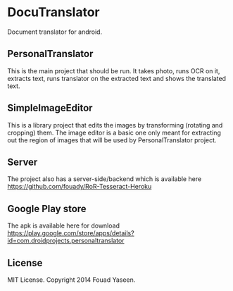 DocuTranslator
==============

Document translator for android.

## PersonalTranslator
This is the main project that should be run. It takes photo, runs OCR on it, extracts text, runs translator on the extracted text and shows the translated text.

## SimpleImageEditor
This is a library project that edits the images by transforming (rotating and cropping) them. The image editor is a basic one only meant for extracting out the region of images that will be used by PersonalTranslator project.

## Server
The project also has a server-side/backend which is available here
https://github.com/fouady/RoR-Tesseract-Heroku

## Google Play store
The apk is available here for download
https://play.google.com/store/apps/details?id=com.droidprojects.personaltranslator

## License
MIT License. Copyright 2014 Fouad Yaseen.
